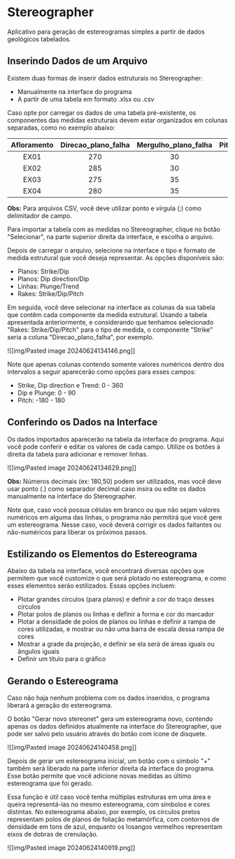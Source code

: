 # Stereographer
Aplicativo para geração de estereogramas simples a partir de dados geológicos tabelados.
## Inserindo Dados de um Arquivo
Existem duas formas de inserir dados estruturais no Stereographer:
- Manualmente na interface do programa
- A partir de uma tabela em formato .xlsx ou .csv

Caso opte por carregar os dados de uma tabela pré-existente, os componentes das medidas estruturais devem estar organizados em colunas separadas, como no exemplo abaixo:

| Afloramento | Direcao_plano_falha | Mergulho_plano_falha | Pitch_estrias_falha |
| :---------: | :-----------------: | :------------------: | :-----------------: |
|    EX01     |         270         |          30          |         25          |
|    EX02     |         285         |          30          |         20          |
|    EX03     |         275         |          35          |         25          |
|    EX04     |         280         |          35          |         25          |
**Obs:** Para arquivos CSV, você deve utilizar ponto e vírgula (;) como delimitador de campo.

Para importar a tabela com as medidas no Stereographer, clique no botão "Selecionar", na parte superior direita da interface, e escolha o arquivo.

Depois de carregar o arquivo, selecione na interface o tipo e formato de medida estrutural que você deseja representar. As opções disponíveis são:
- Planos: Strike/Dip
- Planos: Dip direction/Dip
- Linhas: Plunge/Trend
- Rakes: Strike/Dip/Pitch

Em seguida, você deve selecionar na interface as colunas da sua tabela que contêm cada componente da medida estrutural. Usando a tabela apresentada anteriormente, e considerando que tenhamos selecionado "Rakes: Strike/Dip/Pitch" para o tipo de medida, o componente "Strike" seria a coluna "Direcao_plano_falha", por exemplo.

![[img/Pasted image 20240624134146.png]]

Note que apenas colunas contendo somente valores numéricos dentro dos intervalos a seguir aparecerão como opções para esses campos:
- Strike, Dip direction e Trend: 0 - 360
- Dip e Plunge: 0 - 90
- Pitch: -180 - 180
## Conferindo os Dados na Interface

Os dados importados aparecerão na tabela da interface do programa. Aqui você pode conferir e editar os valores de cada campo. Utilize os botões à direita da tabela para adicionar e remover linhas.

![[img/Pasted image 20240624134629.png]]

**Obs:** Números decimais (ex: 180,50) podem ser utilizados, mas você deve usar ponto (.) como separador decimal caso insira ou edite os dados manualmente na interface do Stereographer.

Note que, caso você possua células em branco ou que não sejam valores numéricos em alguma das linhas, o programa não permitirá que você gere um estereograma. Nesse caso, você deverá corrigir os dados faltantes ou não-numéricos para liberar os próximos passos.
## Estilizando os Elementos do Estereograma
Abaixo da tabela na interface, você encontrará diversas opções que permitem que você customize o que será plotado no estereograma, e como esses elementos serão estilizados. Essas opções incluem:
- Plotar grandes círculos (para planos) e definir a cor do traço desses círculos
- Plotar polos de planos ou linhas e definir a forma e cor do marcador
- Plotar a densidade de polos de planos ou linhas e definir a rampa de cores utilizadas, e mostrar ou não uma barra de escala dessa rampa de cores
- Mostrar a grade da projeção, e definir se ela será de áreas iguais ou ângulos iguais
- Definir um título para o gráfico
## Gerando o Estereograma
Caso não haja nenhum problema com os dados inseridos, o programa liberará a geração do estereograma.

O botão "Gerar novo stereonet" gera um estereograma novo, contendo apenas os dados definidos atualmente na interface do Stereographer, que pode ser salvo pelo usuário através do botão com ícone de disquete.

![[img/Pasted image 20240624140458.png]]

Depois de gerar um estereograma inicial, um botão com o símbolo "+" também será liberado na parte inferior direita da interface do programa. Esse botão permite que você adicione novas medidas ao último estereograma que foi gerado.

Essa função é útil caso você tenha múltiplas estruturas em uma área e queira representá-las no mesmo estereograma, com símbolos e cores distintas. No estereograma abaixo, por exemplo, os círculos pretos representam polos de planos de foliação metamórfica, com contornos de densidade em tons de azul, enquanto os losangos vermelhos representam eixos de dobras de crenulação.

![[img/Pasted image 20240624140919.png]]
